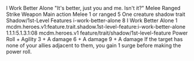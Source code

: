 <ability>
  <name>I Work Better Alone</name>
  <flavor>&quot;It&apos;s better, just you and me. Isn&apos;t it?&quot;</flavor>
  <keywords>
    <keyword>Melee</keyword>
    <keyword>Ranged</keyword>
    <keyword>Strike</keyword>
    <keyword>Weapon</keyword>
  </keywords>
  <type>Main action</type>
  <distance>Melee 1 or ranged 5</distance>
  <target>One creature</target>
  <metadata>
    <class>shadow</class>
    <feature_type>trait</feature_type>
    <file_dpath>Shadow/1st-Level Features</file_dpath>
    <item_id>i-work-better-alone</item_id>
    <item_index>8</item_index>
    <item_name>I Work Better Alone</item_name>
    <level>1</level>
    <scc>mcdm.heroes.v1:feature.trait.shadow.1st-level-feature:i-work-better-alone</scc>
    <scdc>1.1.1:5.1.3.1:08</scdc>
    <source>mcdm.heroes.v1</source>
    <type>feature/trait/shadow/1st-level-feature</type>
  </metadata>
  <effects>
    <effect type="roll">
      <roll>Power Roll + Agility</roll>
      <t1>3 + A damage</t1>
      <t2>6 + A damage</t2>
      <t3>9 + A damage</t3>
    </effect>
    <effect type="mundane">If the target has none of your allies adjacent to them, you gain 1 surge before making the power roll.</effect>
  </effects>
</ability>
